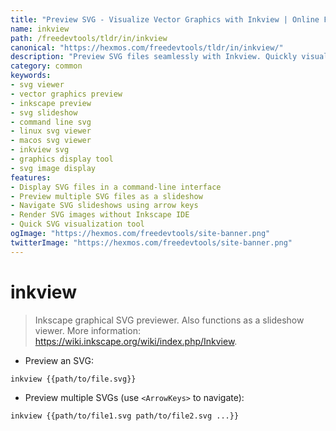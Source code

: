 ```yaml
---
title: "Preview SVG - Visualize Vector Graphics with Inkview | Online Free DevTools by Hexmos"
name: inkview
path: /freedevtools/tldr/in/inkview
canonical: "https://hexmos.com/freedevtools/tldr/in/inkview/"
description: "Preview SVG files seamlessly with Inkview. Quickly visualize vector graphics and manage slideshows. Free online tool, no registration required."
category: common
keywords:
- svg viewer
- vector graphics preview
- inkscape preview
- svg slideshow
- command line svg
- linux svg viewer
- macos svg viewer
- inkview svg
- graphics display tool
- svg image display
features:
- Display SVG files in a command-line interface
- Preview multiple SVG files as a slideshow
- Navigate SVG slideshows using arrow keys
- Render SVG images without Inkscape IDE
- Quick SVG visualization tool
ogImage: "https://hexmos.com/freedevtools/site-banner.png"
twitterImage: "https://hexmos.com/freedevtools/site-banner.png"
---
```


# inkview

> Inkscape graphical SVG previewer.
> Also functions as a slideshow viewer.
> More information: <https://wiki.inkscape.org/wiki/index.php/Inkview>.

- Preview an SVG:

`inkview {{path/to/file.svg}}`

- Preview multiple SVGs (use `<ArrowKeys>` to navigate):

`inkview {{path/to/file1.svg path/to/file2.svg ...}}`
